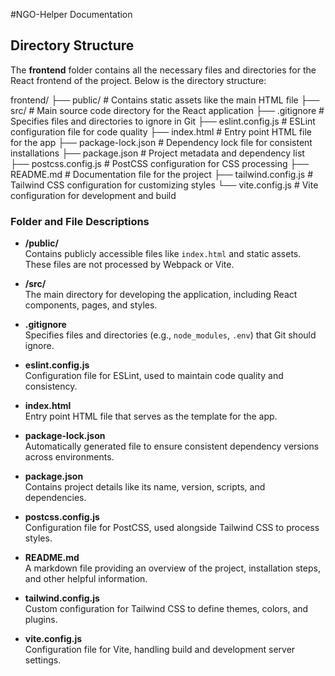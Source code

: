 #NGO-Helper Documentation

## Directory Structure

The **frontend** folder contains all the necessary files and directories for the React frontend of the project. Below is the directory structure:

frontend/ ├── public/ # Contains static assets like the main HTML file ├── src/ # Main source code directory for the React application ├── .gitignore # Specifies files and directories to ignore in Git ├── eslint.config.js # ESLint configuration file for code quality ├── index.html # Entry point HTML file for the app ├── package-lock.json # Dependency lock file for consistent installations ├── package.json # Project metadata and dependency list ├── postcss.config.js # PostCSS configuration for CSS processing ├── README.md # Documentation file for the project ├── tailwind.config.js # Tailwind CSS configuration for customizing styles └── vite.config.js # Vite configuration for development and build

### Folder and File Descriptions

- **/public/**  
  Contains publicly accessible files like `index.html` and static assets. These files are not processed by Webpack or Vite.  

- **/src/**  
  The main directory for developing the application, including React components, pages, and styles.

- **.gitignore**  
  Specifies files and directories (e.g., `node_modules`, `.env`) that Git should ignore.

- **eslint.config.js**  
  Configuration file for ESLint, used to maintain code quality and consistency.

- **index.html**  
  Entry point HTML file that serves as the template for the app.

- **package-lock.json**  
  Automatically generated file to ensure consistent dependency versions across environments.

- **package.json**  
  Contains project details like its name, version, scripts, and dependencies.

- **postcss.config.js**  
  Configuration file for PostCSS, used alongside Tailwind CSS to process styles.

- **README.md**  
  A markdown file providing an overview of the project, installation steps, and other helpful information.

- **tailwind.config.js**  
  Custom configuration for Tailwind CSS to define themes, colors, and plugins.

- **vite.config.js**  
  Configuration file for Vite, handling build and development server settings.
